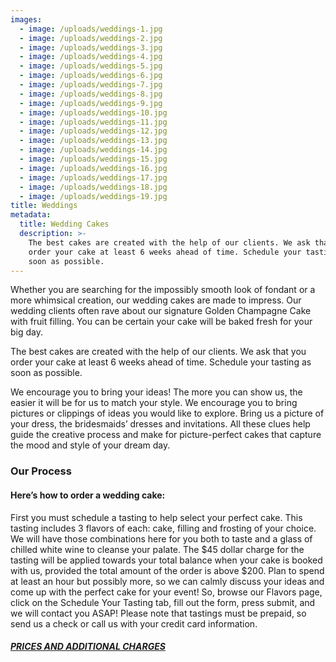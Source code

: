 ```yaml
---
images:
  - image: /uploads/weddings-1.jpg
  - image: /uploads/weddings-2.jpg
  - image: /uploads/weddings-3.jpg
  - image: /uploads/weddings-4.jpg
  - image: /uploads/weddings-5.jpg
  - image: /uploads/weddings-6.jpg
  - image: /uploads/weddings-7.jpg
  - image: /uploads/weddings-8.jpg
  - image: /uploads/weddings-9.jpg
  - image: /uploads/weddings-10.jpg
  - image: /uploads/weddings-11.jpg
  - image: /uploads/weddings-12.jpg
  - image: /uploads/weddings-13.jpg
  - image: /uploads/weddings-14.jpg
  - image: /uploads/weddings-15.jpg
  - image: /uploads/weddings-16.jpg
  - image: /uploads/weddings-17.jpg
  - image: /uploads/weddings-18.jpg
  - image: /uploads/weddings-19.jpg
title: Weddings
metadata:
  title: Wedding Cakes
  description: >-
    The best cakes are created with the help of our clients. We ask that you
    order your cake at least 6 weeks ahead of time. Schedule your tasting as
    soon as possible.
---
```


Whether you are searching for the impossibly smooth look of fondant or a more whimsical creation, our wedding cakes are made to impress. Our wedding clients often rave about our signature Golden Champagne Cake with fruit filling. You can be certain your cake will be baked fresh for your big day.

The best cakes are created with the help of our clients. We ask that you order your cake at least 6 weeks ahead of time. Schedule your tasting as soon as possible.

We encourage you to bring your ideas! The more you can show us, the easier it will be for us to match your style. We encourage you to bring pictures or clippings of ideas you would like to explore. Bring us a picture of your dress, the bridesmaids’ dresses and invitations. All these clues help guide the creative process and make for picture-perfect cakes that capture the mood and style of your dream day.

### Our Process

#### Here’s how to order a wedding cake:

First you must schedule a tasting to help select your perfect cake. This tasting includes 3 flavors of each: cake, filling and frosting of your choice. We will have those combinations here for you both to taste and a glass of chilled white wine to cleanse your palate. The $45 dollar charge for the tasting will be applied towards your total balance when your cake is booked with us, provided the total amount of the order is above $200. Plan to spend at least an hour but possibly more, so we can calmly discuss your ideas and come up with the perfect cake for your event! So, browse our Flavors page, click on the Schedule Your Tasting tab, fill out the form, press submit, and we will contact you ASAP! Please note that tastings must be prepaid, so send us a check or call us with your credit card information.

##### [PRICES AND ADDITIONAL CHARGES](/policies-and-pricing)
